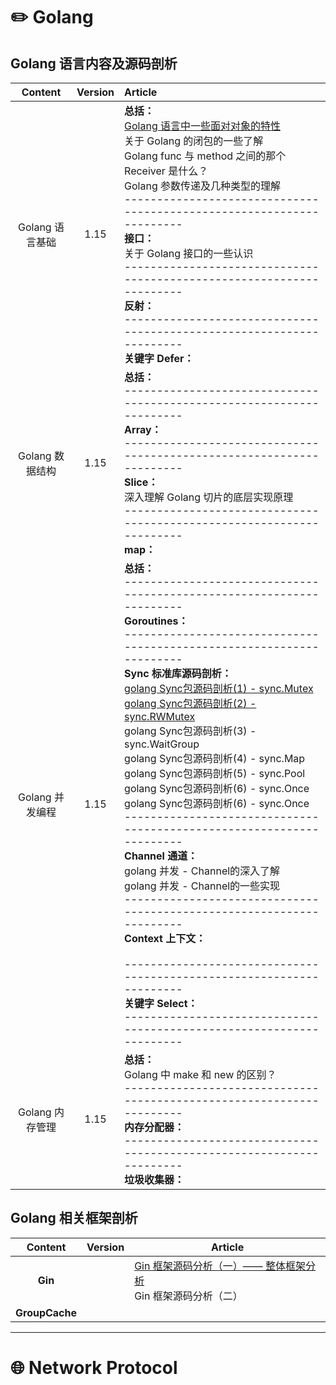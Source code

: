 # :pencil2: Golang 

## Golang 语言内容及源码剖析

|     Content     | Version | Article                                                      |
| :-------------: | :-----: | :----------------------------------------------------------- |
| Golang 语言基础 |  1.15   | **总括：**<br />[Golang 语言中一些面对对象的特性](https://github.com/dongxiem/AknowledgeHub/blob/main/Notes/Golang/Golang%20%E8%AF%AD%E8%A8%80%E9%9D%A2%E5%AF%B9%E5%AF%B9%E8%B1%A1%E7%9A%84%E4%B8%80%E4%BA%9B%E7%89%B9%E6%80%A7.md)<br />关于 Golang 的闭包的一些了解<br />Golang func 与 method 之间的那个 Receiver 是什么？<br />Golang 参数传递及几种类型的理解<br />---------------------------------------------------------------------<br />**接口：**<br />关于 Golang 接口的一些认识<br />---------------------------------------------------------------------<br />**反射：**<br />---------------------------------------------------------------------<br />**关键字 Defer：**<br /> |
| Golang 数据结构 |  1.15   | **总括：**<br />---------------------------------------------------------------------<br />**Array：**<br />---------------------------------------------------------------------<br />**Slice：**<br />深入理解 Golang 切片的底层实现原理<br />---------------------------------------------------------------------<br />**map：** |
| Golang 并发编程 |  1.15   | **总括：**<br />---------------------------------------------------------------------<br />**Goroutines：**<br />---------------------------------------------------------------------<br />**Sync 标准库源码剖析：**<br />[golang Sync包源码剖析(1) - sync.Mutex](https://github.com/dongxiem/AknowledgeHub/blob/main/Notes/Golang/golang%20Sync%E5%8C%85%E6%BA%90%E7%A0%81%E5%89%96%E6%9E%90(1)%20-%20sync.Mutex.md)<br />[golang Sync包源码剖析(2) - sync.RWMutex](https://github.com/dongxiem/AknowledgeHub/blob/main/Notes/Golang/golang%20Sync%E5%8C%85%E6%BA%90%E7%A0%81%E5%89%96%E6%9E%90(2)%20-%20sync.RWMutex.md)<br />golang Sync包源码剖析(3) - sync.WaitGroup<br />golang Sync包源码剖析(4) - sync.Map<br />golang Sync包源码剖析(5) - sync.Pool<br />golang Sync包源码剖析(6) - sync.Once<br />golang Sync包源码剖析(6) - sync.Once<br />---------------------------------------------------------------------<br />**Channel 通道：**<br />golang 并发 - Channel的深入了解<br />golang 并发 - Channel的一些实现<br />---------------------------------------------------------------------<br />**Context 上下文：**<br /><br />---------------------------------------------------------------------<br />**关键字 Select：**<br />---------------------------------------------------------------------<br /> |
| Golang 内存管理 |  1.15   | **总括：**<br />Golang 中 make 和 new 的区别？<br />---------------------------------------------------------------------<br />**内存分配器：**<br />---------------------------------------------------------------------<br />**垃圾收集器：**<br /> |





## Golang 相关框架剖析

|    Content     | Version | Article                                                      |
| :------------: | :-----: | ------------------------------------------------------------ |
|    **Gin**     |         | [Gin 框架源码分析（一）——  整体框架分析](https://github.com/dongxiem/AknowledgeHub/blob/main/Notes/Golang/gin/gin%20-%20%E6%95%B4%E4%BD%93%E6%A1%86%E6%9E%B6%E5%88%86%E6%9E%90.md)<br />Gin 框架源码分析（二） |
| **GroupCache** |         |                                                              |



---

# :globe_with_meridians: Network Protocol



















